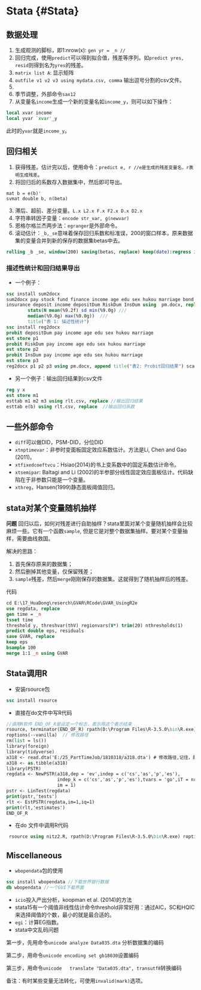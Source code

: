 
# Stata {#Stata}
## 数据处理
1. 生成观测的脚标，即1:nrow(x): `gen yr = _n // ` 
2. 回归完成，使用`predict`可以得到拟合值，残差等序列。如`predict yres, resid`则得到名为`yres`的残差。
3. `matrix list A`: 显示矩阵
4. `outfile v1 v2 v3 using mydata.csv, comma` 输出逗号分割的csv文件。
5. 
6. 季节调整，外部命令`sax12`
7. 从变量名`income`生成一个新的变量名如`income_y`，则可以如下操作：
```stata
local xvar income
local yvar `xvar'_y
```
此时的`yvar`就是`income_y`。

## 回归相关

1. 获得残差。估计完以后，使用命令：`predict e, r //e是生成的残差变量名，r表明生成残差`。
2. 将回归后的系数存入数据集中，然后即可导出。
```
mat b = e(b)'
svmat double b, n(beta)
```

3. 滞后、超前、差分变量。`L.x L2.x F.x F2.x D.x D2.x`
4. 字符串转因子变量：`encode str_var, g(newvar)`
5. 恩格尔格兰杰两步法：`egranger`是外部命令。
6. 滚动估计：`_b,_se`意味着保存回归系数和标准误，200的窗口样本，原来数据集的变量合并到新的保存的数据集betas中去。
```stata
rolling _b _se, window(200) saving(betas, replace) keep(date):regress ibmadj spxadj
```
### 描述性统计和回归结果导出

- 一个例子：
```stata
ssc install sum2docx
sum2docx pay stock fund finance income age edu sex hukou marriage bond ///
insurance deposit income depositDum RiskDum InsDum using  pm.docx, replace ///
        stats(N mean(%9.2f) sd min(%9.0g) ///
        median(%9.0g) max(%9.0g))  ///
        title("表 1: 描述性统计")
ssc install reg2docx
probit depositDum pay income age edu sex hukou marriage
est store p1
probit RiskDum pay income age edu sex hukou marriage
est store p2
probit InsDum pay income age edu sex hukou marriage
est store p3
reg2docx p1 p2 p3 using pm.docx, append title("表2: Probit回归结果") scalars(r2_p N)
```
- 另一个例子：输出回归结果到csv文件
```stata
reg y x
est store m1
esttab m1 m2 m3 using rlt.csv, replace //输出回归结果
esttab e(b) using rlt.csv, replace  //输出回归系数
```

## 一些外部命令
- `diff`可以做DID，PSM-DID，分位DID
- `xtnptimevar`：非参时变面板固定效应系数估计。方法是Li, Chen and Gao (2011)。
- `xtfixedcoeftvcu`：Hsiao(2014)的书上变系数中的固定系数估计命令。
- `xtsemipar`: Baltagi and Li (2002)的半参部分线性固定效应面板估计。代码缺陷在于非参数只能是一个变量。
- `xthreg`，Hansen(1999)静态面板阈值回归。

## stata对某个变量随机抽样
**问题** 回归以后，如何对残差进行自助抽样？stata里面对某个变量随机抽样会比较麻烦一些。它有一个函数`sample`, 但是它是对整个数据集抽样。要对某个变量抽样，需要曲线救国。

解决的思路：

1. 首先保存原来的数据集；
2. 然后删掉其他变量，仅保留残差；
3. `sample`残差，然后`merge`刚刚保存的数据集。这就得到了随机抽样后的残差。

代码
```stata
cd E:\17_HuaDong\reserch\GVAR\RCode\GVAR_UsingR2e
use regdata, replace
gen time = _n
tsset time
threshold y, threshvar(thV) regionvars(V*) trim(20) nthresholds(1)
predict double eps, residuals
save GVAR, replace
keep eps
bsample 100
merge 1:1 _n using GVAR
```
## Stata调用R
- 安装rsource包
```stata
ssc install rsource
```
- 直接在do文件中写R代码
```stata
//调用R软件 END_OF_R是设定一个标志，表示用这个表示结束
rsource, terminator(END_OF_R) rpath(D:\Program Files\R-3.5.0\bin\R.exe) ///
roptions(--vanilla)  // 修改路径
rm(list = ls())
library(foreign)
library(tidyverse)
a318 <- read.dta('E:/25_PartTimeJob/1810318/a318.dta') # 修改路径,记住，是反斜杠
a318 <- as.tibble(a318)
library(PSTR)
regdata <- NewPSTR(a318,dep = 'ev',indep = c('cs','as','p','es'),
                   indep_k = c('cs','as','p','es'),tvars = 'go',iT = nrow(a318),
				   im = 1)
pstr <- LinTest(regdata)
print(pstr,'tests')
rlt <- EstPSTR(regdata,im=1,iq=1)
print(rlt,'estimates')
END_OF_R
```
- 在do 文件中调用R代码
```stata
 rsource using nitz2.R, rpath(D:\Program Files\R-3.5.0\bin\R.exe) roptions(--vanilla)
 ```
## Miscellaneous
- `wbopendata`包的使用
```stata
ssc install wbopendata //下载世界银行数据
db wbopendata //一个GUI下载界面
```
- `icio`投入产出分析，koopman et al. (2014)的方法
- stata15有一个阈值非线性估计命令threshold非常好用：通过AIC，SC和HQIC来选择阈值的个数，最小的就是最合适的。
- `egi`：计算EG指数。
- stata中文乱码问题

第一步，先用命令`unicode analyze Data035.dta` 分析数据集的编码

第二步，用命令`unicode encoding set gb18030`设置编码

第三步，用命令`unicode   translate "Data035.dta", transutf8`转换编码

备注：有时某些变量无法转化，可使用`invalid(mark)`选项。
